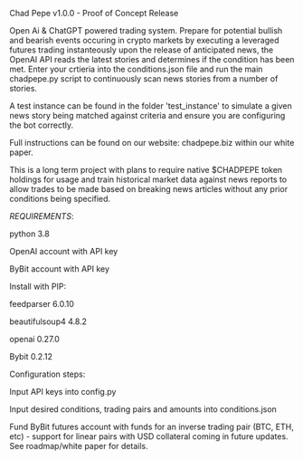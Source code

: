 Chad Pepe v1.0.0 - Proof of Concept Release

Open Ai & ChatGPT powered trading system. Prepare for potential bullish and bearish events occuring in crypto markets by executing a leveraged futures trading instanteously upon the release of anticipated news, the OpenAI API reads the latest stories and determines if the condition has been met. Enter your crtieria into the conditions.json file and run the main chadpepe.py script to continuously scan news stories from a number of stories.

A test instance can be found in the folder 'test_instance' to simulate a given news story being matched against criteria and ensure you are configuring the bot correctly.

Full instructions can be found on our website: chadpepe.biz within our white paper.

This is a long term project with plans to require native $CHADPEPE token holdings for usage and train historical market data against news reports to allow trades to be made based on breaking news articles without any prior conditions being specified.



*REQUIREMENTS*:

python 3.8

OpenAI account with API key

ByBit account with API key

Install with PIP:

feedparser 6.0.10

beautifulsoup4 4.8.2

openai 0.27.0

Bybit 0.2.12

Configuration steps:

Input API keys into config.py

Input desired conditions, trading pairs and amounts into conditions.json

Fund ByBit futures account with funds for an inverse trading pair (BTC, ETH, etc) - support for linear pairs with USD collateral coming in future updates. See roadmap/white paper for details.
